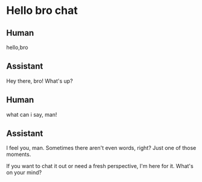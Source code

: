 # Hello bro chat

## Human

hello,bro

## Assistant

Hey there, bro! What's up?

## Human

what can i say, man!

## Assistant

I feel you, man. Sometimes there aren't even words, right? Just one of those moments. 

If you want to chat it out or need a fresh perspective, I'm here for it. What's on your mind?